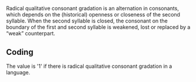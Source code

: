 # [](ParameterTable?__template__=property.md&property=Name#cldf:UT165)

Radical qualitative consonant gradation is an alternation in consonants, which depends on the (historical) openness or 
closeness of the second syllable. When the second syllable is closed, the consonant on the boundary of the first and 
second syllable is weakened, lost or replaced by a “weak” counterpart.

[](ExampleTable?example_id=1&with_internal_ref_link#cldf:UT165-1)

[](ExampleTable?example_id=2&with_internal_ref_link#cldf:UT165-2)

[](ExampleTable?example_id=3&with_internal_ref_link#cldf:UT165-3)

## Coding

The value is '1' if there is radical qualitative consonant gradation in a language.
